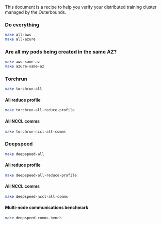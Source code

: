 This document is a recipe to help you verify your distributed training cluster managed by the Outerbounds.

### Do everything
```bash
make all-aws
make all-azure
```

### Are all my pods being created in the same AZ?
```bash
make aws-same-az
make azure-same-az
```

### Torchrun
```bash
make torchrun-all
```

#### All reduce profile
```bash
make torchrun-all-reduce-profile
```

#### All NCCL comms
```bash
make torchrun-nccl-all-comms
```

### Deepspeed
```bash
make deepspeed-all
```

#### All reduce profile
```bash
make deepspeed-all-reduce-profile
```

#### All NCCL comms
```bash
make deepspeed-nccl-all-comms
```

#### Multi-node communications benchmark
```bash
make deepspeed-comms-bench
```